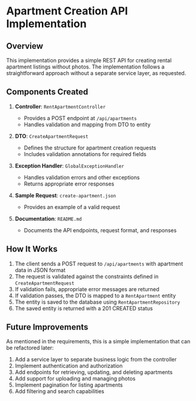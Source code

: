 # Apartment Creation API Implementation

## Overview

This implementation provides a simple REST API for creating rental apartment listings without photos. The implementation follows a straightforward approach without a separate service layer, as requested.

## Components Created

1. **Controller**: `RentApartmentController`
   - Provides a POST endpoint at `/api/apartments`
   - Handles validation and mapping from DTO to entity

2. **DTO**: `CreateApartmentRequest`
   - Defines the structure for apartment creation requests
   - Includes validation annotations for required fields

3. **Exception Handler**: `GlobalExceptionHandler`
   - Handles validation errors and other exceptions
   - Returns appropriate error responses

4. **Sample Request**: `create-apartment.json`
   - Provides an example of a valid request

5. **Documentation**: `README.md`
   - Documents the API endpoints, request format, and responses

## How It Works

1. The client sends a POST request to `/api/apartments` with apartment data in JSON format
2. The request is validated against the constraints defined in `CreateApartmentRequest`
3. If validation fails, appropriate error messages are returned
4. If validation passes, the DTO is mapped to a `RentApartment` entity
5. The entity is saved to the database using `RentApartmentRepository`
6. The saved entity is returned with a 201 CREATED status

## Future Improvements

As mentioned in the requirements, this is a simple implementation that can be refactored later:

1. Add a service layer to separate business logic from the controller
2. Implement authentication and authorization
3. Add endpoints for retrieving, updating, and deleting apartments
4. Add support for uploading and managing photos
5. Implement pagination for listing apartments
6. Add filtering and search capabilities